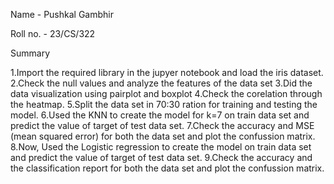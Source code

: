 
Name - Pushkal Gambhir

Roll no. - 23/CS/322

Summary

1.Import the required library in the jupyer notebook and load the iris dataset.
2.Check the null values and analyze the features of the data set
3.Did the data visualization using pairplot and boxplot
4.Check the corelation through the heatmap.
5.Split the data set in 70:30 ration for training and testing the model.
6.Used the KNN to create the model for k=7 on train data set and predict the value of target of test data set.
7.Check the accuracy and MSE (mean squared error) for both the data set and plot the confussion matrix.
8.Now, Used the Logistic regression to create the model on train data set and predict the value of target of test data set.
9.Check the accuracy and the classification report for both the data set and plot the confussion matrix.
